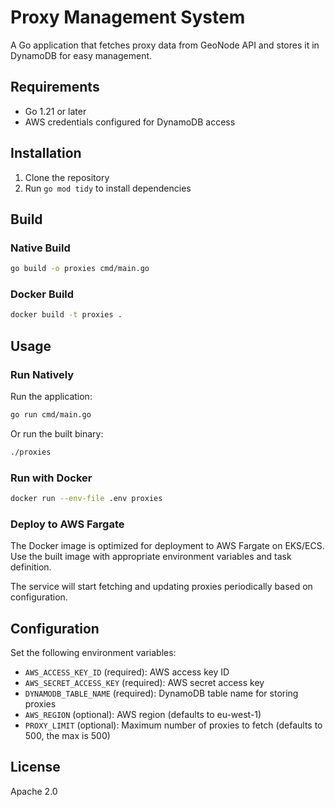 # Proxy Management System

A Go application that fetches proxy data from GeoNode API and stores it in DynamoDB for easy management.

## Requirements

- Go 1.21 or later
- AWS credentials configured for DynamoDB access

## Installation

1. Clone the repository
2. Run `go mod tidy` to install dependencies

## Build

### Native Build

```bash
go build -o proxies cmd/main.go
```

### Docker Build

```bash
docker build -t proxies .
```

## Usage

### Run Natively

Run the application:

```bash
go run cmd/main.go
```

Or run the built binary:

```bash
./proxies
```

### Run with Docker

```bash
docker run --env-file .env proxies
```

### Deploy to AWS Fargate

The Docker image is optimized for deployment to AWS Fargate on EKS/ECS. Use the built image with appropriate environment variables and task definition.

The service will start fetching and updating proxies periodically based on configuration.

## Configuration

Set the following environment variables:

- `AWS_ACCESS_KEY_ID` (required): AWS access key ID
- `AWS_SECRET_ACCESS_KEY` (required): AWS secret access key
- `DYNAMODB_TABLE_NAME` (required): DynamoDB table name for storing proxies
- `AWS_REGION` (optional): AWS region (defaults to eu-west-1)
- `PROXY_LIMIT` (optional): Maximum number of proxies to fetch (defaults to 500, the max is 500)

## License

Apache 2.0